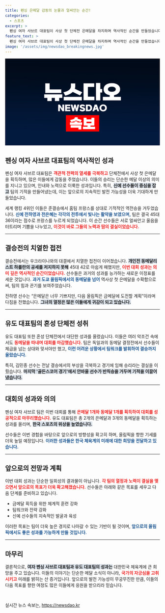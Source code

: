 ```yaml
---
title: 펜싱 은메달 감동의 눈물과 얼싸안는 순간!
categories:
  - 스포츠
excerpt: >
  펜싱 여자 사브르 대표팀이 사상 첫 단체전 은메달을 차지하며 역사적인 순간을 만들었습니다! 신예 선수들의 기적 같은 활약과 유도 대표팀의 동메달 쾌거, 모든 이의 눈물이 쏟아진 경기 뒤에는 어떤 이야기가 숨겨져 있을까요? 클릭해서 함께 감동을 느껴보세요!
feature_text: >
  펜싱 여자 사브르 대표팀이 사상 첫 단체전 은메달을 차지하며 역사적인 순간을 만들었습니다! 신예 선수들의 기적 같은 활약과 유도 대표팀의 동메달 쾌거, 모든 이의 눈물이 쏟아진 경기 뒤에는 어떤 이야기가 숨겨져 있을까요? 클릭해서 함께 감동을 느껴보세요!
image: '/assets/img/newsdao_breakingnews.jpg'
---
```


<p><img src="/assets/img/newsdao_breakingnews.jpg" alt="flaretime 속보" /></p>

<h2 data-ke-size="size26">펜싱 여자 사브르 대표팀의 역사적인 성과</h2>

<p data-ke-size="size16">펜싱 여자 사브르 대표팀은 <b><span style="color: #ee2323;">객관적 전력의 열세를 극복하고</span></b> 단체전에서 사상 첫 은메달을 획득하며, 많은 이들에게 감동을 주었습니다. 이들의 승리는 단순한 메달 이상의 의미를 지니고 있으며, 인내와 노력으로 이룩한 성과입니다. 특히, <b><span style="background-color: #21538527;">신예 선수들이 중심을 잡고</span></b> 팀의 기적을 만들어냈는데, 이는 앞으로의 지속적인 발전 가능성을 더욱 기대하게 만들었습니다.</p>

<p data-ke-size="size16">세계 랭킹 4위인 이들은 준결승에서 홈팀 프랑스를 상대로 기적적인 역전승을 거두었습니다. <b><span style="color: #1a5490;">신예 전하영과 전은혜는 각각의 전투에서 빛나는 활약을 보였으며,</span></b> 팀은 결국 45대 36이라는 점수로 프랑스를 누르게 되었습니다. 이 순간 선수들은 서로 얼싸안고 울음을 터트리며 기쁨을 나누었고, <b><span style="color: #ee2323;">이것이 바로 그들의 노력과 땀의 결실이었습니다.</span></b></p>

<hr>

<h2 data-ke-size="size26">결승전의 치열한 접전</h2>

<p data-ke-size="size16">결승전에서는 우크라이나와의 대결에서 치열한 접전이 이어졌습니다. <b><span style="background-color: #21538527;">개인전 동메달리스트 하를란의 공세를 저지하지 못해</span></b> 45대 42로 아쉽게 패했지만, <b><span style="color: #ee2323;">이번 대회 성과는 의미 깊은 역사적인 순간이었습니다.</span></b> 선수들은 과거의 성과를 능가하는 새로운 이정표를 세운 것입니다. <b><span style="color: #1a5490;">과거 도쿄 올림픽에서의 동메달을 넘어</span></b> 역사상 첫 은메달을 수확함으로써, 팀의 힘과 끈기를 보여주었습니다.</p>

<p data-ke-size="size16">전하영 선수는 “은메달은 너무 기쁘지만, 다음 올림픽은 금메달에 도전할 계획”이라며 다짐을 전했습니다. <b><span style="background-color: #21538527;">그녀의 열정은 많은 이들에게 귀감이 되고 있습니다.</span></b></p>

<hr>

<h2 data-ke-size="size26">유도 대표팀의 혼성 단체전 성취</h2>

<p data-ke-size="size16">유도 대표팀 또한 혼성 단체전에서 대단한 성과를 올렸습니다. 이들은 여러 악조건 속에서도 <b><span style="color: #ee2323;">동메달을 따내며 대회를 마감했습니다.</span></b> 팀은 독일과의 동메달 결정전에서 선수들이 체급을 넘는 상대와 맞서야만 했고, <b><span style="color: #1a5490;">이런 어려운 상황에서 팀워크를 발휘하여 결승까지 올랐습니다.</span></b></p>

<p data-ke-size="size16">특히, 김민종 선수는 전날 결승에서의 부상을 극복하고 경기에 임해 승리라는 결실을 이뤘습니다. <b><span style="background-color: #21538527;">마지막 '골든스코어 경기'에서 안바울 선수가 반칙승을 거두며 기적을 이끌어냈습니다.</span></b></p>

<hr>

<h2 data-ke-size="size26">대회의 성과와 의의</h2>

<p data-ke-size="size16">펜싱 여자 사브르 팀은 이번 대회를 통해 <b><span style="color: #ee2323;">은메달 1개와 동메달 1개를 획득하여 대회를 성공적으로 마무리했습니다.</span></b> 유도 대표팀은 총 2개의 은메달과 3개의 동메달을 획득하는 성과를 올리며, <b><span style="background-color: #21538527;">한국 스포츠의 위상을 높였습니다.</span></b></p>

<p data-ke-size="size16">선수들은 이번 경험을 바탕으로 앞으로의 방향성을 확고히 하며, 올림픽을 향한 기세를 더욱 높일 예정입니다. <b><span style="color: #1a5490;">이러한 성과들은 한국 체육계의 미래에 대한 희망을 전달하고 있습니다.</span></b></p>

<hr>

<h2 data-ke-size="size26">앞으로의 전망과 계획</h2>

<p data-ke-size="size16">이번 대회 성과는 단순한 일회성의 결과물이 아닙니다. <b><span style="color: #ee2323;">각 팀의 열정과 노력이 결실을 맺으면서 앞으로의 목표가 더욱 확고해졌습니다.</span></b> 선수들은 아래와 같은 목표를 세우고 다음 단계를 준비하고 있습니다.</p>

<ul>
<li>금메달 획득을 위한 체계적 훈련 강화</li>
<li>팀워크와 전략 강화</li>
<li>신예 선수들의 지속적인 발굴과 육성</li>
</ul>

<p data-ke-size="size16">이러한 목표는 팀이 더욱 높은 경지로 나아갈 수 있는 기반이 될 것이며, <b><span style="color: #1a5490;">앞으로의 올림픽에서도 좋은 성과를 가능하게 만들 것입니다.</span></b></p>

<hr>

<h2 data-ke-size="size26">마무리</h2>

<p data-ke-size="size16">결론적으로, <b><span style="background-color: #21538527;">여자 펜싱 사브르 대표팀과 유도 대표팀의 성과는</span></b> 대한민국 체육계에 큰 희망을 주고 있습니다. 이들의 이야기는 단순한 메달 소식이 아니라, <b><span style="color: #ee2323;">국가의 자긍심을 고취시키고</span></b> 미래를 밝히는 산 증거입니다. 앞으로의 발전 가능성이 무궁무진한 만큼, 이들의 다음 목표를 향한 여정도 많은 이들에게 응원을 받으리라 믿습니다.</p>

<p data-ke-size="size16">&nbsp;</p>
실시간 뉴스 속보는, <a href="https://newsdao.kr" rel="dofollow">https://newsdao.kr</a>


